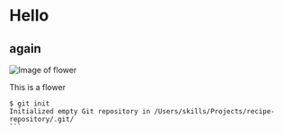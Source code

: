 # Hello
## again
![Image of flower](https://img.freepik.com/free-vector/floral-background-design_1262-2549.jpg?w=2000)

This is a flower
````
$ git init
Initialized empty Git repository in /Users/skills/Projects/recipe-repository/.git/
```

